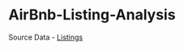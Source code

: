 # AirBnb-Listing-Analysis


Source Data - [Listings](https://drive.google.com/file/d/1Zeh6VSc5813ufJRHR1w-nmFtdsv7fncr/view?usp=drive_link)
